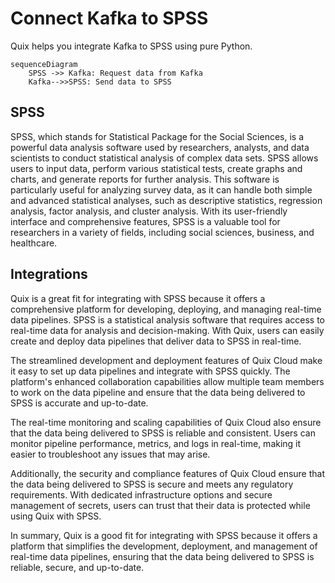 # Connect Kafka to SPSS

Quix helps you integrate Kafka to SPSS using pure Python.

```mermaid
sequenceDiagram
    SPSS ->> Kafka: Request data from Kafka
    Kafka-->>SPSS: Send data to SPSS
```

## SPSS

SPSS, which stands for Statistical Package for the Social Sciences, is a powerful data analysis software used by researchers, analysts, and data scientists to conduct statistical analysis of complex data sets. SPSS allows users to input data, perform various statistical tests, create graphs and charts, and generate reports for further analysis. This software is particularly useful for analyzing survey data, as it can handle both simple and advanced statistical analyses, such as descriptive statistics, regression analysis, factor analysis, and cluster analysis. With its user-friendly interface and comprehensive features, SPSS is a valuable tool for researchers in a variety of fields, including social sciences, business, and healthcare.

## Integrations

Quix is a great fit for integrating with SPSS because it offers a comprehensive platform for developing, deploying, and managing real-time data pipelines. SPSS is a statistical analysis software that requires access to real-time data for analysis and decision-making. With Quix, users can easily create and deploy data pipelines that deliver data to SPSS in real-time.

The streamlined development and deployment features of Quix Cloud make it easy to set up data pipelines and integrate with SPSS quickly. The platform's enhanced collaboration capabilities allow multiple team members to work on the data pipeline and ensure that the data being delivered to SPSS is accurate and up-to-date.

The real-time monitoring and scaling capabilities of Quix Cloud also ensure that the data being delivered to SPSS is reliable and consistent. Users can monitor pipeline performance, metrics, and logs in real-time, making it easier to troubleshoot any issues that may arise.

Additionally, the security and compliance features of Quix Cloud ensure that the data being delivered to SPSS is secure and meets any regulatory requirements. With dedicated infrastructure options and secure management of secrets, users can trust that their data is protected while using Quix with SPSS.

In summary, Quix is a good fit for integrating with SPSS because it offers a platform that simplifies the development, deployment, and management of real-time data pipelines, ensuring that the data being delivered to SPSS is reliable, secure, and up-to-date.

